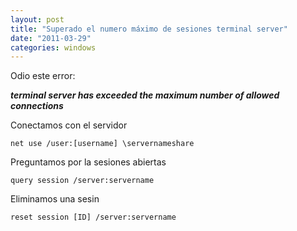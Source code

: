 ```yaml
---
layout: post
title: "Superado el numero máximo de sesiones terminal server"
date: "2011-03-29"
categories: windows
---
```


Odio este error:

_**terminal server has exceeded the maximum number of allowed connections**_

Conectamos con el servidor

`net use /user:[username] \servernameshare`

Preguntamos por la sesiones abiertas

`query session /server:servername`

Eliminamos una sesin

`reset session [ID] /server:servername`
